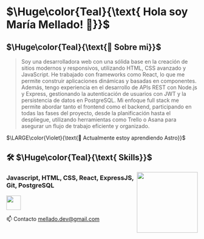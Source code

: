 
# $\Huge\color{Teal}{\text{ Hola soy María Mellado! 👋}}$

## $\Huge\color{Teal}{\text{🚀 Sobre mi}}$


> Soy una desarrolladora web con una sólida base en la creación de sitios modernos y responsivos, utilizando HTML, CSS avanzado y JavaScript. He trabajado con frameworks como React, lo que me permite construir aplicaciones dinámicas y basadas en componentes. Además, tengo experiencia en el desarrollo de APIs REST con Node.js y Express, gestionando la autenticación de usuarios con JWT y la persistencia de datos en PostgreSQL. Mi enfoque full stack me permite abordar tanto el frontend como el backend, participando en todas las fases del proyecto, desde la planificación hasta el despliegue, utilizando herramientas como Trello o Asana para asegurar un flujo de trabajo eficiente y organizado.


$\LARGE\color{Violet}{\text{🧠 Actualmente estoy aprendiendo Astro}}$

## 🛠 $\Huge\color{Teal}{\text{ Skills}}$

<img align="right" height="160" width="160" src="https://gifdb.com/images/high/serious-purple-typing-cat-k07hmiokp97s2o3b.gif">

### Javascript, HTML, CSS, React, ExpressJS, Git, PostgreSQL

<img height="38px" src="https://skillicons.dev/icons?i=html,css,js,react,tailwind,postgres,nodejs,express,astro,bootstrap,git,github"/>


 

📫 Contacto
mellado.dev@gmail.com

